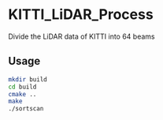 # KITTI_LiDAR_Process
Divide the LiDAR data of KITTI into 64 beams

## Usage

```bash
mkdir build
cd build
cmake ..
make
./sortscan
```
